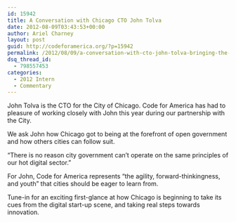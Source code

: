 ```yaml
---
id: 15942
title: A Conversation with Chicago CTO John Tolva
date: 2012-08-09T03:43:53+00:00
author: Ariel Charney
layout: post
guid: http://codeforamerica.org/?p=15942
permalink: /2012/08/09/a-conversation-with-cto-john-tolva-bringing-the-digital-start-up-scene-to-government/
dsq_thread_id:
  - 798557453
categories:
  - 2012 Intern
  - Commentary
---
```

[<img class="size-full wp-image-15943 alignleft" title="johntolva-250x250" src="http://codeforamerica.org/wp-content/uploads/2012/08/johntolva-250x250.jpg" alt="" />](http://codeforamerica.org/wp-content/uploads/2012/08/johntolva-250x250.jpg)John Tolva is the CTO for the City of Chicago. Code for America has had to pleasure of working closely with John this year during our partnership with the City.

We ask John how Chicago got to being at the forefront of open government and how others cities can follow suit.

&#8220;There is no reason city government can&#8217;t operate on the same principles of our hot digital sector.”

For John, Code for America represents &#8220;the agility, forward-thinkingness, and youth&#8221; that cities should be eager to learn from.

Tune-in for an exciting first-glance at how Chicago is beginning to take its cues from the digital start-up scene, and taking real steps towards innovation.